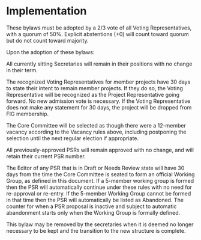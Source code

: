 # Implementation

These bylaws must be adopted by a 2/3 vote of all Voting Representatives, with a quorum of 50%.  Explicit abstentions (+0) will count toward quorum but do not count toward majority.

Upon the adoption of these bylaws:

All currently sitting Secretaries will remain in their positions with no change in their term.

The recognized Voting Representatives for member projects have 30 days to state their intent to remain member projects.  If they do so, the Voting Representative will be recognized as the Project Representative going forward. No new admission vote is necessary.  If the Voting Representative does not make any statement for 30 days, the project will be dropped from FIG membership.

The Core Committee will be selected as though there were a 12-member vacancy according to the Vacancy rules above, including postponing the selection until the next regular election if appropriate.

All previously-approved PSRs will remain approved with no change, and will retain their current PSR number.

The Editor of any PSR that is in Draft or Needs Review state will have 30 days from the time the Core Committee is seated to form an official Working Group, as defined in this document.  If a 5-member working group is formed then the PSR will automatically continue under these rules with no need for re-approval or re-entry.  If the 5-member Working Group cannot be formed in that time then the PSR will automatically be listed as Abandoned.  The counter for when a PSR proposal is inactive and subject to automatic abandonment starts only when the Working Group is formally defined.

This bylaw may be removed by the secretaries when it is deemed no longer necessary to be kept and the transition to the new structure is complete.
